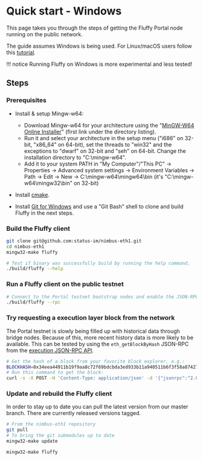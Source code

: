 # Quick start - Windows

This page takes you through the steps of getting the Fluffy Portal node running
on the public network.

The guide assumes Windows is being used. For Linux/macOS users follow this
[tutorial](./quick-start.md).

!!! notice
    Running Fluffy on Windows is more experimental and less tested!

## Steps

### Prerequisites
- Install & setup Mingw-w64:
    - Download Mingw-w64 for your architecture using the "[MinGW-W64 Online
    Installer](https://sourceforge.net/projects/mingw-w64/files/)" (first link
    under the directory listing).
    - Run it and select your architecture in the setup
    menu ("i686" on 32-bit, "x86\_64" on 64-bit), set the threads to "win32" and
    the exceptions to "dwarf" on 32-bit and "seh" on 64-bit. Change the
    installation directory to "C:\mingw-w64".
    - Add it to your system PATH in "My Computer"/"This PC" -> Properties ->
    Advanced system settings -> Environment Variables -> Path -> Edit -> New -> C:\mingw-w64\mingw64\bin (it's "C:\mingw-w64\mingw32\bin" on 32-bit)

- Install [cmake](https://cmake.org/).

- Install [Git for Windows](https://gitforwindows.org/) and use a "Git Bash"
shell to clone and build Fluffy in the next steps.

### Build the Fluffy client
```bash
git clone git@github.com:status-im/nimbus-eth1.git
cd nimbus-eth1
mingw32-make fluffy

# Test if binary was successfully build by running the help command.
./build/fluffy --help
```

### Run a Fluffy client on the public testnet

```bash
# Connect to the Portal testnet bootstrap nodes and enable the JSON-RPC APIs
./build/fluffy --rpc
```

### Try requesting a execution layer block from the network

The Portal testnet is slowly being filled up with historical data through bridge
nodes. Because of this, more recent history data is more likely to be available.
This can be tested by using the `eth_getBlockByHash` JSON-RPC from the
[execution JSON-RPC API](https://ethereum.github.io/execution-apis/api-documentation/).

```bash
# Get the hash of a block from your favorite block explorer, e.g.:
BLOCKHASH=0x34eea44911b19f9aa8c72f69bdcbda3ed933b11a940511b6f3f58a87427231fb # Replace this to the block hash of your choice
# Run this command to get the block:
curl -s -X POST -H 'Content-Type: application/json' -d '{"jsonrpc":"2.0","id":"1","method":"eth_getBlockByHash","params":["'${BLOCKHASH}'", true]}' http://localhost:8545 | jq
```

### Update and rebuild the Fluffy client
In order to stay up to date you can pull the latest version from our master
branch. There are currently released versions tagged.

```bash
# From the nimbus-eth1 repository
git pull
# To bring the git submodules up to date
mingw32-make update

mingw32-make fluffy
```
